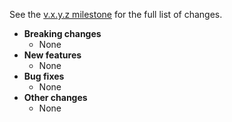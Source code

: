 See the [v.x.y.z milestone](https://github.com/approvals/ApprovalTests.cpp/milestone/5?closed=1) for the full list of changes.

* **Breaking changes**
    * None
* **New features**
    * None
* **Bug fixes**
    * None
* **Other changes**
    * None
